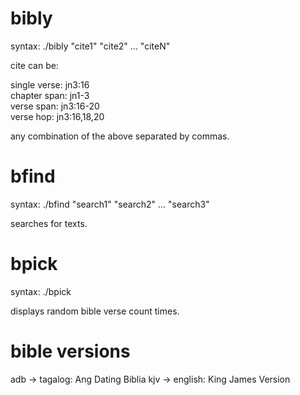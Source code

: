 # bibly

syntax: ./bibly "cite1" "cite2" ... "citeN"

cite can be:

single verse: jn3:16  
chapter span: jn1-3  
verse span:   jn3:16-20  
verse hop:    jn3:16,18,20  

any combination of the above separated by commas.

# bfind

syntax: ./bfind "search1" "search2" ... "search3"

searches for texts.

# bpick

syntax: ./bpick <count>

displays random bible verse count times.


# bible versions

adb -> tagalog: Ang Dating Biblia
kjv -> english: King James Version
